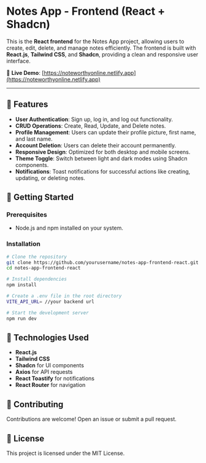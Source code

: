 
# Notes App - Frontend (React + Shadcn)

This is the **React frontend** for the Notes App project, allowing users to create, edit, delete, and manage notes efficiently. The frontend is built with **React.js**, **Tailwind CSS**, and **Shadcn**, providing a clean and responsive user interface.

🔗 **Live Demo**: [https://noteworthyonline.netlify.app](https://noteworthyonline.netlify.app)

---

## 🌟 Features
- **User Authentication**: Sign up, log in, and log out functionality.
- **CRUD Operations**: Create, Read, Update, and Delete notes.
- **Profile Management**: Users can update their profile picture, first name, and last name.
- **Account Deletion**: Users can delete their account permanently.
- **Responsive Design**: Optimized for both desktop and mobile screens.
- **Theme Toggle**: Switch between light and dark modes using Shadcn components.
- **Notifications**: Toast notifications for successful actions like creating, updating, or deleting notes.
  
## 🚀 Getting Started

### Prerequisites
- Node.js and npm installed on your system.

### Installation
```bash
# Clone the repository
git clone https://github.com/yourusername/notes-app-frontend-react.git
cd notes-app-frontend-react

# Install dependencies
npm install

# Create a .env file in the root directory
VITE_API_URL= //your backend url

# Start the development server
npm run dev
```

## 🔧 Technologies Used
- **React.js**
- **Tailwind CSS**
- **Shadcn** for UI components
- **Axios** for API requests
- **React Toastify** for notifications
- **React Router** for navigation

## 🤝 Contributing
Contributions are welcome! Open an issue or submit a pull request.

## 📜 License
This project is licensed under the MIT License.
